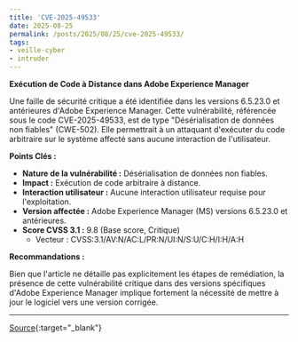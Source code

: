 ```yaml
---
title: 'CVE-2025-49533'
date: 2025-08-25
permalink: /posts/2025/08/25/cve-2025-49533/
tags:
- veille-cyber
- intruder
---
```

**Exécution de Code à Distance dans Adobe Experience Manager**

Une faille de sécurité critique a été identifiée dans les versions 6.5.23.0 et antérieures d'Adobe Experience Manager. Cette vulnérabilité, référencée sous le code CVE-2025-49533, est de type "Désérialisation de données non fiables" (CWE-502). Elle permettrait à un attaquant d'exécuter du code arbitraire sur le système affecté sans aucune interaction de l'utilisateur.

**Points Clés :**

*   **Nature de la vulnérabilité :** Désérialisation de données non fiables.
*   **Impact :** Exécution de code arbitraire à distance.
*   **Interaction utilisateur :** Aucune interaction utilisateur requise pour l'exploitation.
*   **Version affectée :** Adobe Experience Manager (MS) versions 6.5.23.0 et antérieures.
*   **Score CVSS 3.1 :** 9.8 (Base score, Critique)
    *   Vecteur : CVSS:3.1/AV:N/AC:L/PR:N/UI:N/S:U/C:H/I:H/A:H

**Recommandations :**

Bien que l'article ne détaille pas explicitement les étapes de remédiation, la présence de cette vulnérabilité critique dans des versions spécifiques d'Adobe Experience Manager implique fortement la nécessité de mettre à jour le logiciel vers une version corrigée.

---
[Source](https://cvemon.intruder.io/cves/CVE-2025-49533){:target="_blank"}
